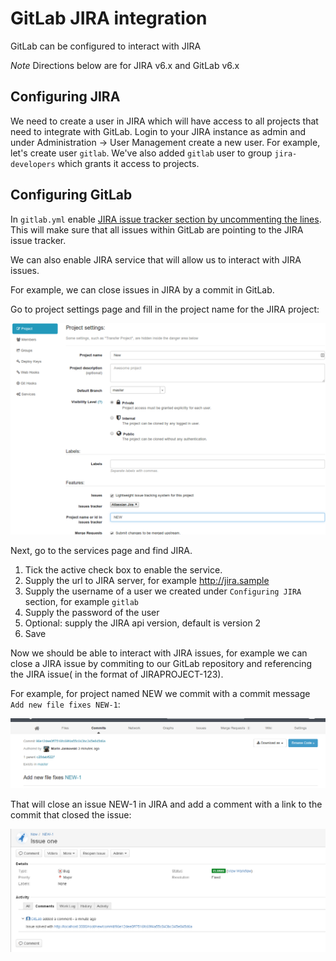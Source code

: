 # GitLab JIRA integration

GitLab can be configured to interact with JIRA

*Note* Directions below are for JIRA v6.x and GitLab v6.x

## Configuring JIRA

We need to create a user in JIRA which will have access to all projects that need to integrate with GitLab.
Login to your JIRA instance as admin and under Administration -> User Management create a new user.
For example, let's create user `gitlab`. We've also added `gitlab` user to group `jira-developers` which grants it access to projects.

## Configuring GitLab

In `gitlab.yml` enable [JIRA issue tracker section by uncommenting the lines](https://gitlab.com/subscribers/gitlab-ee/blob/6-8-stable-ee/config/gitlab.yml.example#L111-115).
This will make sure that all issues within GitLab are pointing to the JIRA issue tracker.

We can also enable JIRA service that will allow us to interact with JIRA issues. 

For example, we can close issues in JIRA by a commit in GitLab.

Go to project settings page and fill in the project name for the JIRA project:

![Set the JIRA project name in GitLab to 'NEW'](jira_project_name.png)

Next, go to the services page and find JIRA.

1. Tick the active check box to enable the service.
1. Supply the url to JIRA server, for example http://jira.sample
1. Supply the username of a user we created under `Configuring JIRA` section, for example `gitlab`
1. Supply the password of the user
1. Optional: supply the JIRA api version, default is version 2
1. Save

Now we should be able to interact with JIRA issues, for example we can close a JIRA issue by commiting to our GitLab repository and referencing the JIRA issue( in the format of JIRAPROJECT-123). 

For example, for project named NEW we commit with a commit message `Add new file fixes NEW-1`:

![A Git commit that causes the JIRA issue to be closed](jira_service_commit.png)

That will close an issue NEW-1 in JIRA and add a comment with a link to the commit that closed the issue:

![The GitLab integration user leaves a comment on JIRA](jira_service_close_issue.png)
